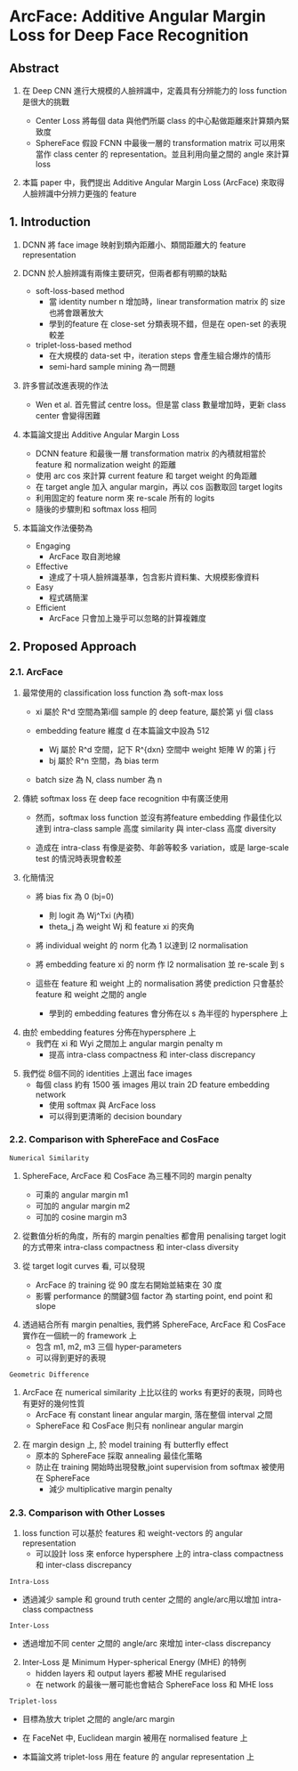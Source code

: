 # ArcFace: Additive Angular Margin Loss for Deep Face Recognition

## Abstract
1.  在 Deep CNN 進行大規模的人臉辨識中，定義具有分辨能力的 loss function 是很大的挑戰
    -   Center Loss 將每個 data 與他們所屬 class 的中心點做距離來計算類內緊致度
    -   SphereFace 假設 FCNN 中最後一層的 transformation matrix 可以用來當作 class center 的 representation。並且利用向量之間的 angle 來計算 loss

2.  本篇 paper 中，我們提出 Additive Angular Margin Loss (ArcFace) 來取得人臉辨識中分辨力更強的 feature

## 1. Introduction
1.  DCNN 將 face image 映射到類內距離小、類間距離大的 feature representation
2.  DCNN 於人臉辨識有兩條主要研究，但兩者都有明顯的缺點
    -   soft-loss-based method
        -   當 identity number n 增加時，linear transformation matrix 的 size 也將會跟著放大
        -   學到的feature 在 close-set 分類表現不錯，但是在 open-set 的表現較差
    -   triplet-loss-based method
        -   在大規模的 data-set 中，iteration steps 會產生組合爆炸的情形
        -   semi-hard sample mining 為一問題

3.  許多嘗試改進表現的作法
    -   Wen et al. 首先嘗試 centre loss。但是當 class 數量增加時，更新 class center 會變得困難

4.  本篇論文提出 Additive Angular Margin Loss
    -   DCNN feature 和最後一層 transformation matrix 的內積就相當於 feature 和 normalization weight 的距離
    -   使用 arc cos 來計算 current feature 和 target weight 的角距離
    -   在 target angle 加入 angular margin，再以 cos 函數取回 target logits
    -   利用固定的 feature norm 來 re-scale 所有的 logits
    -   隨後的步驟則和 softmax loss 相同

5.  本篇論文作法優勢為
    -   Engaging
        -   ArcFace 取自測地線
    -   Effective
        -   達成了十項人臉辨識基準，包含影片資料集、大規模影像資料
    -   Easy
        -   程式碼簡潔
    -   Efficient
        -   ArcFace 只會加上幾乎可以忽略的計算複雜度
## 2. Proposed Approach
### 2.1. ArcFace
1.  最常使用的 classification loss function 為 soft-max loss
    <!--圖-->
    -   xi 屬於 R^d 空間為第i個 sample 的 deep feature, 屬於第 yi 個 class
    -   embedding feature 維度 d 在本篇論文中設為 512
        -   Wj 屬於 R^d 空間，記下 R^{dxn} 空間中 weight 矩陣 W 的第 j 行
        -   bj 屬於 R^n 空間，為 bias term
    
    -   batch size 為 N, class number 為 n

2.  傳統 softmax loss 在 deep face recognition 中有廣泛使用
    -   然而，softmax loss function 並沒有將feature embedding 作最佳化以達到 intra-class sample 高度 similarity 與 inter-class 高度 diversity

    -   造成在 intra-class 有像是姿勢、年齡等較多 variation，或是 large-scale test 的情況時表現會較差

3.  化簡情況
    -   將 bias fix 為 0 (bj=0)
        -   則 logit 為 Wj^Txi (內積)
        -   theta_j 為 weight Wj 和 feature xi 的夾角
    
    -   將 individual weight 的 norm 化為 1 以達到 l2 normalisation

    -   將 embedding feature xi 的 norm 作 l2 normalisation 並 re-scale 到 s

    -   這些在 feature 和 weight 上的 normalisation 將使 prediction 只會基於 feature 和 weight 之間的 angle
        -   學到的 embedding features 會分佈在以 s 為半徑的 hypersphere 上

<!--圖(2)-->

4.  由於 embedding features 分佈在hypersphere 上
    -   我們在 xi 和 Wyi 之間加上 angular margin penalty m
        -   提高 intra-class compactness 和 inter-class discrepancy

<!--圖(3)-->

5.  我們從 8個不同的 identities 上選出 face images
    -   每個 class 約有 1500 張 images 用以 train 2D feature embedding network
        -   使用 softmax 與 ArcFace loss
        -   可以得到更清晰的 decision boundary
<!--圖(超球面)-->

### 2.2. Comparison with SphereFace and CosFace
`Numerical Similarity`
1.  SphereFace, ArcFace 和 CosFace 為三種不同的 margin penalty
    -   可乘的 angular margin m1
    -   可加的 angular margin m2
    -   可加的 cosine margin m3

2.  從數值分析的角度，所有的 margin penalties 都會用 penalising target logit 的方式帶來 intra-class compactness 和 inter-class diversity

3.  從 target logit curves 看, 可以發現
    -   ArcFace 的 training 從 90 度左右開始並結束在 30 度
    -   影響 performance 的關鍵3個 factor 為 starting point, end point 和 slope
<!--斜率圖-->

4.  透過結合所有 margin penalties, 我們將 SphereFace, ArcFace 和 CosFace 實作在一個統一的 framework 上
    -   包含 m1, m2, m3 三個 hyper-parameters
    -   可以得到更好的表現

`Geometric Difference`
1.  ArcFace 在 numerical similarity 上比以往的 works 有更好的表現，同時也有更好的幾何性質
    -   ArcFace 有 constant linear angular margin, 落在整個 interval 之間
    -   SphereFace 和 CosFace 則只有 nonlinear angular margin

<!--margin 圖-->

2.  在 margin design 上, 於 model training 有 butterfly effect
    -   原本的 SphereFace 採取 annealing 最佳化策略
    -   防止在 training 開始時出現發散,joint supervision from softmax 被使用在 SphereFace
        -   減少 multiplicative margin penalty

### 2.3. Comparison with Other Losses
1.  loss function 可以基於 features 和 weight-vectors 的 angular representation
    -   可以設計 loss 來 enforce hypersphere 上的 intra-class compactness 和 inter-class discrepancy

`Intra-Loss`
-  透過減少 sample 和 ground truth center 之間的 angle/arc用以增加 intra-class compactness

`Inter-Loss`
-  透過增加不同 center 之間的 angle/arc 來增加 inter-class discrepancy

2.  Inter-Loss 是 Minimum Hyper-spherical Energy (MHE) 的特例
    -   hidden layers 和 output layers 都被 MHE regularised
    -   在 network 的最後一層可能也會結合 SphereFace loss 和 MHE loss

`Triplet-loss`
-   目標為放大 triplet 之間的 angle/arc margin

-   在 FaceNet 中, Euclidean margin 被用在 normalised feature 上

-   本篇論文將 triplet-loss 用在 feature 的 angular representation 上
